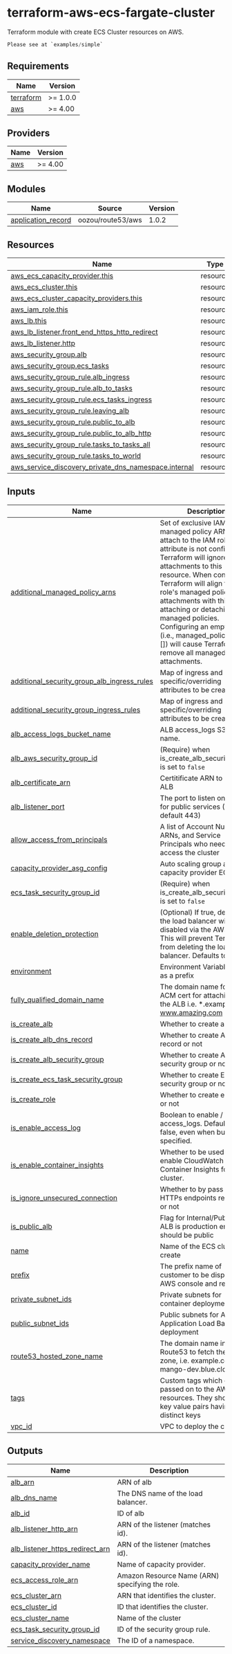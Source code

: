 # terraform-aws-ecs-fargate-cluster

Terraform module with create ECS Cluster resources on AWS.

```terraform
Please see at `examples/simple`
```


<!-- BEGIN_TF_DOCS -->
## Requirements

| Name | Version |
|------|---------|
| <a name="requirement_terraform"></a> [terraform](#requirement\_terraform) | >= 1.0.0 |
| <a name="requirement_aws"></a> [aws](#requirement\_aws) | >= 4.00 |

## Providers

| Name | Version |
|------|---------|
| <a name="provider_aws"></a> [aws](#provider\_aws) | >= 4.00 |

## Modules

| Name | Source | Version |
|------|--------|---------|
| <a name="module_application_record"></a> [application\_record](#module\_application\_record) | oozou/route53/aws | 1.0.2 |

## Resources

| Name | Type |
|------|------|
| [aws_ecs_capacity_provider.this](https://registry.terraform.io/providers/hashicorp/aws/latest/docs/resources/ecs_capacity_provider) | resource |
| [aws_ecs_cluster.this](https://registry.terraform.io/providers/hashicorp/aws/latest/docs/resources/ecs_cluster) | resource |
| [aws_ecs_cluster_capacity_providers.this](https://registry.terraform.io/providers/hashicorp/aws/latest/docs/resources/ecs_cluster_capacity_providers) | resource |
| [aws_iam_role.this](https://registry.terraform.io/providers/hashicorp/aws/latest/docs/resources/iam_role) | resource |
| [aws_lb.this](https://registry.terraform.io/providers/hashicorp/aws/latest/docs/resources/lb) | resource |
| [aws_lb_listener.front_end_https_http_redirect](https://registry.terraform.io/providers/hashicorp/aws/latest/docs/resources/lb_listener) | resource |
| [aws_lb_listener.http](https://registry.terraform.io/providers/hashicorp/aws/latest/docs/resources/lb_listener) | resource |
| [aws_security_group.alb](https://registry.terraform.io/providers/hashicorp/aws/latest/docs/resources/security_group) | resource |
| [aws_security_group.ecs_tasks](https://registry.terraform.io/providers/hashicorp/aws/latest/docs/resources/security_group) | resource |
| [aws_security_group_rule.alb_ingress](https://registry.terraform.io/providers/hashicorp/aws/latest/docs/resources/security_group_rule) | resource |
| [aws_security_group_rule.alb_to_tasks](https://registry.terraform.io/providers/hashicorp/aws/latest/docs/resources/security_group_rule) | resource |
| [aws_security_group_rule.ecs_tasks_ingress](https://registry.terraform.io/providers/hashicorp/aws/latest/docs/resources/security_group_rule) | resource |
| [aws_security_group_rule.leaving_alb](https://registry.terraform.io/providers/hashicorp/aws/latest/docs/resources/security_group_rule) | resource |
| [aws_security_group_rule.public_to_alb](https://registry.terraform.io/providers/hashicorp/aws/latest/docs/resources/security_group_rule) | resource |
| [aws_security_group_rule.public_to_alb_http](https://registry.terraform.io/providers/hashicorp/aws/latest/docs/resources/security_group_rule) | resource |
| [aws_security_group_rule.tasks_to_tasks_all](https://registry.terraform.io/providers/hashicorp/aws/latest/docs/resources/security_group_rule) | resource |
| [aws_security_group_rule.tasks_to_world](https://registry.terraform.io/providers/hashicorp/aws/latest/docs/resources/security_group_rule) | resource |
| [aws_service_discovery_private_dns_namespace.internal](https://registry.terraform.io/providers/hashicorp/aws/latest/docs/resources/service_discovery_private_dns_namespace) | resource |

## Inputs

| Name | Description | Type | Default | Required |
|------|-------------|------|---------|:--------:|
| <a name="input_additional_managed_policy_arns"></a> [additional\_managed\_policy\_arns](#input\_additional\_managed\_policy\_arns) | Set of exclusive IAM managed policy ARNs to attach to the IAM role. If this attribute is not configured, Terraform will ignore policy attachments to this resource. When configured, Terraform will align the role's managed policy attachments with this set by attaching or detaching managed policies. Configuring an empty set (i.e., managed\_policy\_arns = []) will cause Terraform to remove all managed policy attachments. | `list(string)` | `[]` | no |
| <a name="input_additional_security_group_alb_ingress_rules"></a> [additional\_security\_group\_alb\_ingress\_rules](#input\_additional\_security\_group\_alb\_ingress\_rules) | Map of ingress and any specific/overriding attributes to be created | `any` | `{}` | no |
| <a name="input_additional_security_group_ingress_rules"></a> [additional\_security\_group\_ingress\_rules](#input\_additional\_security\_group\_ingress\_rules) | Map of ingress and any specific/overriding attributes to be created | `any` | `{}` | no |
| <a name="input_alb_access_logs_bucket_name"></a> [alb\_access\_logs\_bucket\_name](#input\_alb\_access\_logs\_bucket\_name) | ALB access\_logs S3 bucket name. | `string` | n/a | yes |
| <a name="input_alb_aws_security_group_id"></a> [alb\_aws\_security\_group\_id](#input\_alb\_aws\_security\_group\_id) | (Require) when is\_create\_alb\_security\_group is set to `false` | `string` | `""` | no |
| <a name="input_alb_certificate_arn"></a> [alb\_certificate\_arn](#input\_alb\_certificate\_arn) | Certitificate ARN to link with ALB | `string` | `""` | no |
| <a name="input_alb_listener_port"></a> [alb\_listener\_port](#input\_alb\_listener\_port) | The port to listen on the ALB for public services (80/443, default 443) | `number` | `443` | no |
| <a name="input_allow_access_from_principals"></a> [allow\_access\_from\_principals](#input\_allow\_access\_from\_principals) | A list of Account Numbers, ARNs, and Service Principals who needs to access the cluster | `list(string)` | `[]` | no |
| <a name="input_capacity_provider_asg_config"></a> [capacity\_provider\_asg\_config](#input\_capacity\_provider\_asg\_config) | Auto scaling group arn for capacity provider EC2 | `map(any)` | `null` | no |
| <a name="input_ecs_task_security_group_id"></a> [ecs\_task\_security\_group\_id](#input\_ecs\_task\_security\_group\_id) | (Require) when is\_create\_alb\_security\_group is set to `false` | `string` | `""` | no |
| <a name="input_enable_deletion_protection"></a> [enable\_deletion\_protection](#input\_enable\_deletion\_protection) | (Optional) If true, deletion of the load balancer will be disabled via the AWS API. This will prevent Terraform from deleting the load balancer. Defaults to false. | `bool` | `false` | no |
| <a name="input_environment"></a> [environment](#input\_environment) | Environment Variable used as a prefix | `string` | n/a | yes |
| <a name="input_fully_qualified_domain_name"></a> [fully\_qualified\_domain\_name](#input\_fully\_qualified\_domain\_name) | The domain name for the ACM cert for attaching to the ALB i.e. *.example.com, www.amazing.com | `string` | `""` | no |
| <a name="input_is_create_alb"></a> [is\_create\_alb](#input\_is\_create\_alb) | Whether to create alb or not | `bool` | `true` | no |
| <a name="input_is_create_alb_dns_record"></a> [is\_create\_alb\_dns\_record](#input\_is\_create\_alb\_dns\_record) | Whether to create ALB dns record or not | `bool` | `true` | no |
| <a name="input_is_create_alb_security_group"></a> [is\_create\_alb\_security\_group](#input\_is\_create\_alb\_security\_group) | Whether to create ALB security group or not | `bool` | `true` | no |
| <a name="input_is_create_ecs_task_security_group"></a> [is\_create\_ecs\_task\_security\_group](#input\_is\_create\_ecs\_task\_security\_group) | Whether to create ECS tasks security group or not | `bool` | `true` | no |
| <a name="input_is_create_role"></a> [is\_create\_role](#input\_is\_create\_role) | Whether to create ecs role or not | `bool` | `true` | no |
| <a name="input_is_enable_access_log"></a> [is\_enable\_access\_log](#input\_is\_enable\_access\_log) | Boolean to enable / disable access\_logs. Defaults to false, even when bucket is specified. | `bool` | `false` | no |
| <a name="input_is_enable_container_insights"></a> [is\_enable\_container\_insights](#input\_is\_enable\_container\_insights) | Whether to be used to enable CloudWatch Container Insights for a cluster. | `bool` | `true` | no |
| <a name="input_is_ignore_unsecured_connection"></a> [is\_ignore\_unsecured\_connection](#input\_is\_ignore\_unsecured\_connection) | Whether to by pass the HTTPs endpoints required or not | `bool` | `false` | no |
| <a name="input_is_public_alb"></a> [is\_public\_alb](#input\_is\_public\_alb) | Flag for Internal/Public ALB. ALB is production env should be public | `bool` | `false` | no |
| <a name="input_name"></a> [name](#input\_name) | Name of the ECS cluster to create | `string` | n/a | yes |
| <a name="input_prefix"></a> [prefix](#input\_prefix) | The prefix name of customer to be displayed in AWS console and resource | `string` | n/a | yes |
| <a name="input_private_subnet_ids"></a> [private\_subnet\_ids](#input\_private\_subnet\_ids) | Private subnets for container deployment | `list(string)` | `[]` | no |
| <a name="input_public_subnet_ids"></a> [public\_subnet\_ids](#input\_public\_subnet\_ids) | Public subnets for AWS Application Load Balancer deployment | `list(string)` | `[]` | no |
| <a name="input_route53_hosted_zone_name"></a> [route53\_hosted\_zone\_name](#input\_route53\_hosted\_zone\_name) | The domain name in Route53 to fetch the hosted zone, i.e. example.com, mango-dev.blue.cloud | `string` | `""` | no |
| <a name="input_tags"></a> [tags](#input\_tags) | Custom tags which can be passed on to the AWS resources. They should be key value pairs having distinct keys | `map(any)` | `{}` | no |
| <a name="input_vpc_id"></a> [vpc\_id](#input\_vpc\_id) | VPC to deploy the cluster in | `string` | n/a | yes |

## Outputs

| Name | Description |
|------|-------------|
| <a name="output_alb_arn"></a> [alb\_arn](#output\_alb\_arn) | ARN of alb |
| <a name="output_alb_dns_name"></a> [alb\_dns\_name](#output\_alb\_dns\_name) | The DNS name of the load balancer. |
| <a name="output_alb_id"></a> [alb\_id](#output\_alb\_id) | ID of alb |
| <a name="output_alb_listener_http_arn"></a> [alb\_listener\_http\_arn](#output\_alb\_listener\_http\_arn) | ARN of the listener (matches id). |
| <a name="output_alb_listener_https_redirect_arn"></a> [alb\_listener\_https\_redirect\_arn](#output\_alb\_listener\_https\_redirect\_arn) | ARN of the listener (matches id). |
| <a name="output_capacity_provider_name"></a> [capacity\_provider\_name](#output\_capacity\_provider\_name) | Name of capacity provider. |
| <a name="output_ecs_access_role_arn"></a> [ecs\_access\_role\_arn](#output\_ecs\_access\_role\_arn) | Amazon Resource Name (ARN) specifying the role. |
| <a name="output_ecs_cluster_arn"></a> [ecs\_cluster\_arn](#output\_ecs\_cluster\_arn) | ARN that identifies the cluster. |
| <a name="output_ecs_cluster_id"></a> [ecs\_cluster\_id](#output\_ecs\_cluster\_id) | ID that identifies the cluster. |
| <a name="output_ecs_cluster_name"></a> [ecs\_cluster\_name](#output\_ecs\_cluster\_name) | Name of the cluster |
| <a name="output_ecs_task_security_group_id"></a> [ecs\_task\_security\_group\_id](#output\_ecs\_task\_security\_group\_id) | ID of the security group rule. |
| <a name="output_service_discovery_namespace"></a> [service\_discovery\_namespace](#output\_service\_discovery\_namespace) | The ID of a namespace. |
<!-- END_TF_DOCS -->
